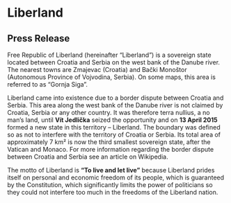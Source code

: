 # Liberland
## Press Release

Free Republic of Liberland (hereinafter “Liberland”) is a sovereign state located between Croatia and Serbia on the west bank of the Danube river. The nearest towns are Zmajevac (Croatia) and Bački Monoštor (Autonomous Province of Vojvodina, Serbia). On some maps, this area is referred to as “Gornja Siga”.

Liberland came into existence due to a border dispute between Croatia and Serbia. This area along the west bank of the Danube river is not claimed by Croatia, Serbia or any other country. It was therefore terra nullius, a no man’s land, until **Vít Jedlička** seized the opportunity and on **13 April 2015** formed a new state in this territory – Liberland. The boundary was defined so as not to interfere with the territory of Croatia or Serbia. Its total area of approximately 7 km² is now the third smallest sovereign state, after the Vatican and Monaco. For more information regarding the border dispute between Croatia and Serbia see an article on Wikipedia.

The motto of Liberland is **“To live and let live”** because Liberland prides itself on personal and economic freedom of its people, which is guaranteed by the Constitution, which significantly limits the power of politicians so they could not interfere too much in the freedoms of the Liberland nation.